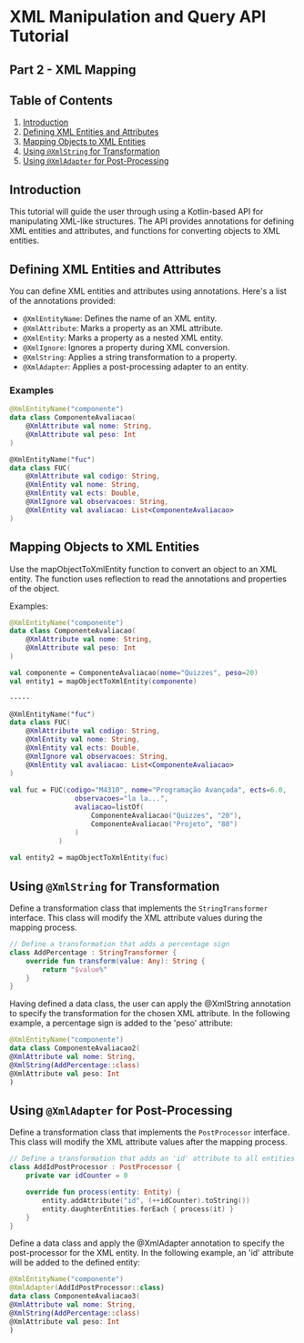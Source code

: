 # XML Manipulation and Query API Tutorial

## Part 2 - XML Mapping

## Table of Contents

1. [Introduction](#introduction)
2. [Defining XML Entities and Attributes](#defining-xml-entities-and-attributes)
3. [Mapping Objects to XML Entities](#mapping-objects-to-xml-entities)
4. [Using `@XmlString` for Transformation](#using-xmlstring-for-transformation)
5. [Using `@XmlAdapter` for Post-Processing](#using-xmladapter-for-post-processing)


## Introduction

This tutorial will guide the user through using a Kotlin-based API for manipulating XML-like structures. The API provides annotations for defining XML entities and attributes, and functions for converting objects to XML entities.


## Defining XML Entities and Attributes

You can define XML entities and attributes using annotations. Here's a list of the annotations provided:

- `@XmlEntityName`: Defines the name of an XML entity.
- `@XmlAttribute`: Marks a property as an XML attribute.
- `@XmlEntity`: Marks a property as a nested XML entity.
- `@XmlIgnore`: Ignores a property during XML conversion.
- `@XmlString`: Applies a string transformation to a property.
- `@XmlAdapter`: Applies a post-processing adapter to an entity.

### Examples

```kotlin
@XmlEntityName("componente")
data class ComponenteAvaliacao(
    @XmlAttribute val nome: String,
    @XmlAttribute val peso: Int
)

@XmlEntityName("fuc")
data class FUC(
    @XmlAttribute val codigo: String,
    @XmlEntity val nome: String,
    @XmlEntity val ects: Double,
    @XmlIgnore val observacoes: String,
    @XmlEntity val avaliacao: List<ComponenteAvaliacao>
)
```

## Mapping Objects to XML Entities
Use the mapObjectToXmlEntity function to convert an object to an XML entity. The function uses reflection to read the annotations and properties of the object.

Examples:

```kotlin
@XmlEntityName("componente")
data class ComponenteAvaliacao(
    @XmlAttribute val nome: String,
    @XmlAttribute val peso: Int
)

val componente = ComponenteAvaliacao(nome="Quizzes", peso=20)
val entity1 = mapObjectToXmlEntity(componente)

-----

@XmlEntityName("fuc")
data class FUC(
    @XmlAttribute val codigo: String,
    @XmlEntity val nome: String,
    @XmlEntity val ects: Double,
    @XmlIgnore val observacoes: String,
    @XmlEntity val avaliacao: List<ComponenteAvaliacao>
)
    
val fuc = FUC(codigo="M4310", nome="Programação Avançada", ects=6.0,
                observacoes="la la...",
                avaliacao=listOf(
                    ComponenteAvaliacao("Quizzes", "20"),
                    ComponenteAvaliacao("Projeto", "80")
                )
            )
    
val entity2 = mapObjectToXmlEntity(fuc)
```

## Using `@XmlString` for Transformation

Define a transformation class that implements the `StringTransformer` interface. This class will modify the XML attribute values during the mapping process.

```kotlin
// Define a transformation that adds a percentage sign
class AddPercentage : StringTransformer {
    override fun transform(value: Any): String {
        return "$value%"
    }
}
```

Having defined a data class, the user can apply the @XmlString annotation to specify the transformation for the chosen XML attribute. In the following example, a percentage sign is added to the 'peso' attribute:

```kotlin
@XmlEntityName("componente")
data class ComponenteAvaliacao2(
@XmlAttribute val nome: String,
@XmlString(AddPercentage::class)
@XmlAttribute val peso: Int
)
```

## Using `@XmlAdapter` for Post-Processing

Define a transformation class that implements the `PostProcessor` interface. This class will modify the XML attribute values after the mapping process.

```kotlin
// Define a transformation that adds an 'id' attribute to all entities
class AddIdPostProcessor : PostProcessor {
    private var idCounter = 0

    override fun process(entity: Entity) {
        entity.addAttribute("id", (++idCounter).toString())
        entity.daughterEntities.forEach { process(it) }
    }
}
```

Define a data class and apply the @XmlAdapter annotation to specify the post-processor for the XML entity. In the following example, an 'id' attribute will be added to the defined entity:

```kotlin
@XmlEntityName("componente")
@XmlAdapter(AddIdPostProcessor::class)
data class ComponenteAvaliacao3(
@XmlAttribute val nome: String,
@XmlString(AddPercentage::class)
@XmlAttribute val peso: Int
)
```

